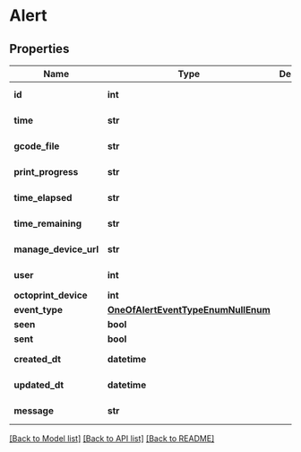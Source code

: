 # Alert


## Properties
Name | Type | Description | Notes
------------ | ------------- | ------------- | -------------
**id** | **int** |  | [optional] [readonly] 
**time** | **str** |  | [optional] [readonly] 
**gcode_file** | **str** |  | [optional] [readonly] 
**print_progress** | **str** |  | [optional] [readonly] 
**time_elapsed** | **str** |  | [optional] [readonly] 
**time_remaining** | **str** |  | [optional] [readonly] 
**manage_device_url** | **str** |  | [optional] [readonly] 
**user** | **int** |  | [optional] [readonly] 
**octoprint_device** | **int** |  | [optional] 
**event_type** | [**OneOfAlertEventTypeEnumNullEnum**](OneOfAlertEventTypeEnumNullEnum.md) |  | [optional] 
**seen** | **bool** |  | [optional] 
**sent** | **bool** |  | [optional] 
**created_dt** | **datetime** |  | [optional] [readonly] 
**updated_dt** | **datetime** |  | [optional] [readonly] 
**message** | **str** |  | [optional] [readonly] 

[[Back to Model list]](../README.md#documentation-for-models) [[Back to API list]](../README.md#documentation-for-api-endpoints) [[Back to README]](../README.md)


